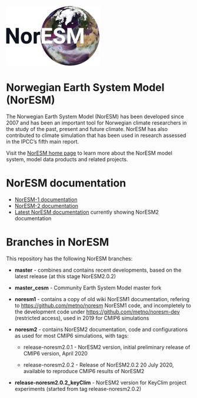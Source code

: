 ![NorESM logo](doc/img/NORESM-logo.png)

# Norwegian Earth System Model (NorESM)

The Norwegian Earth System Model (NorESM) has been developed since 2007 and has been an important tool for Norwegian climate researchers in the study of the past, present and future climate. NorESM has also contributed to climate simulation that has been used in research assessed in the IPCC’s fifth main report.

Visit the [NorESM home page](https://www.noresm.org/) to learn more about the NorESM model system, model data products and related projects.


# NorESM documentation

- [NorESM-1 documentation](https://noresm-docs.readthedocs.io/en/noresm1)
- [NorESM-2 documentation](https://noresm-docs.readthedocs.io/en/noresm2/)
- [Latest NorESM documentation](https://noresm-docs.readthedocs.io/en/latest) currently showing NorESM2 documentation


# Branches in NorESM

This repository has the following NorESM branches:

* **master** - combines and contains recent developments, based on the latest release (at this stage NorESM2.0.2)

* **master_cesm** - Community Earth System Model master fork

* **noresm1** - contains a copy of old wiki NorESM1 documentation, refering to https://github.com/metno/noresm NorESM1 code, and incompletely to the development code under https://github.com/metno/noresm-dev (restricted access), used in 2019 for CMIP6 simulations

* **noresm2** - contains NorESM2 documentation, code and configurations as used for most CMIP6 simulations, with tags:

  - release-noresm2.0.1 - NorESM2 version, initial preliminary release of CMIP6 version, April  2020

  - release-noresm2.0.2 - Release of NorESM2.0.2 20 July 2020, available to reproduce CMIP6 results of NorESM2
  
* **release-noresm2.0.2_keyClim** - NorESM2 version for KeyClim project experiments (started from tag release-noresm2.0.2)

